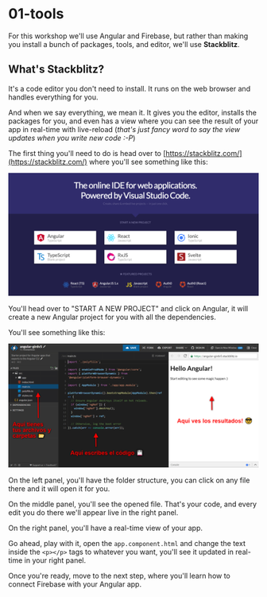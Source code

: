 # 01-tools

For this workshop we'll use Angular and Firebase, but rather than making you install a bunch of packages, tools, and editor, we'll use **Stackblitz**.

## What's Stackblitz?

It's a code editor you don't need to install. It runs on the web browser and handles everything for you.

And when we say everything, we mean it. It gives you the editor, installs the packages for you, and even has a view where you can see the result of your app in real-time with live-reload (_that's just fancy word to say the view updates when you write new code :-P_)

The first thing you'll need to do is head over to [https://stackblitz.com/](https://stackblitz.com/) where you'll see something like this:

![Stackblitz project type selection](.gitbook/assets/stackblitz-create.png)

You'll head over to "START A NEW PROJECT" and click on Angular, it will create a new Angular project for you with all the dependencies.

You'll see something like this:

![Angular Folder Structure](.gitbook/assets/stackblitz-angular-folder.png)

On the left panel, you'll have the folder structure, you can click on any file there and it will open it for you.

On the middle panel, you'll see the opened file. That's your code, and every edit you do there we'll appear live in the right panel.

On the right panel, you'll have a real-time view of your app.

Go ahead, play with it, open the `app.component.html` and change the text inside the `<p></p>` tags to whatever you want, you'll see it updated in real-time in your right panel.

Once you're ready, move to the next step, where you'll learn how to connect Firebase with your Angular app.
